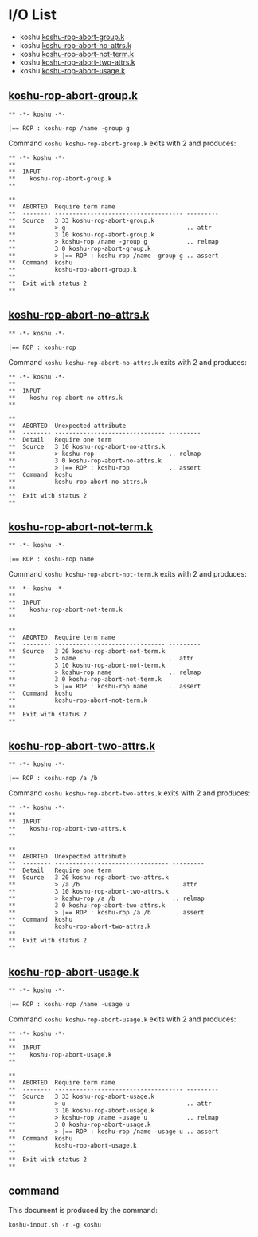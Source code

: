 # I/O List

- koshu [koshu-rop-abort-group.k](#koshu-rop-abort-groupk)
- koshu [koshu-rop-abort-no-attrs.k](#koshu-rop-abort-no-attrsk)
- koshu [koshu-rop-abort-not-term.k](#koshu-rop-abort-not-termk)
- koshu [koshu-rop-abort-two-attrs.k](#koshu-rop-abort-two-attrsk)
- koshu [koshu-rop-abort-usage.k](#koshu-rop-abort-usagek)



## [koshu-rop-abort-group.k](koshu-rop-abort-group.k)

```
** -*- koshu -*-

|== ROP : koshu-rop /name -group g
```

Command `koshu koshu-rop-abort-group.k` exits with 2 and produces:

```
** -*- koshu -*-
**
**  INPUT
**    koshu-rop-abort-group.k
**

**
**  ABORTED  Require term name
**  -------- ------------------------------------ ---------
**  Source   3 33 koshu-rop-abort-group.k
**           > g                                  .. attr
**           3 10 koshu-rop-abort-group.k
**           > koshu-rop /name -group g           .. relmap
**           3 0 koshu-rop-abort-group.k
**           > |== ROP : koshu-rop /name -group g .. assert
**  Command  koshu
**           koshu-rop-abort-group.k
**
**  Exit with status 2
**
```



## [koshu-rop-abort-no-attrs.k](koshu-rop-abort-no-attrs.k)

```
** -*- koshu -*-

|== ROP : koshu-rop
```

Command `koshu koshu-rop-abort-no-attrs.k` exits with 2 and produces:

```
** -*- koshu -*-
**
**  INPUT
**    koshu-rop-abort-no-attrs.k
**

**
**  ABORTED  Unexpected attribute
**  -------- ------------------------------- ---------
**  Detail   Require one term
**  Source   3 10 koshu-rop-abort-no-attrs.k
**           > koshu-rop                     .. relmap
**           3 0 koshu-rop-abort-no-attrs.k
**           > |== ROP : koshu-rop           .. assert
**  Command  koshu
**           koshu-rop-abort-no-attrs.k
**
**  Exit with status 2
**
```



## [koshu-rop-abort-not-term.k](koshu-rop-abort-not-term.k)

```
** -*- koshu -*-

|== ROP : koshu-rop name
```

Command `koshu koshu-rop-abort-not-term.k` exits with 2 and produces:

```
** -*- koshu -*-
**
**  INPUT
**    koshu-rop-abort-not-term.k
**

**
**  ABORTED  Require term name
**  -------- ------------------------------- ---------
**  Source   3 20 koshu-rop-abort-not-term.k
**           > name                          .. attr
**           3 10 koshu-rop-abort-not-term.k
**           > koshu-rop name                .. relmap
**           3 0 koshu-rop-abort-not-term.k
**           > |== ROP : koshu-rop name      .. assert
**  Command  koshu
**           koshu-rop-abort-not-term.k
**
**  Exit with status 2
**
```



## [koshu-rop-abort-two-attrs.k](koshu-rop-abort-two-attrs.k)

```
** -*- koshu -*-

|== ROP : koshu-rop /a /b
```

Command `koshu koshu-rop-abort-two-attrs.k` exits with 2 and produces:

```
** -*- koshu -*-
**
**  INPUT
**    koshu-rop-abort-two-attrs.k
**

**
**  ABORTED  Unexpected attribute
**  -------- -------------------------------- ---------
**  Detail   Require one term
**  Source   3 20 koshu-rop-abort-two-attrs.k
**           > /a /b                          .. attr
**           3 10 koshu-rop-abort-two-attrs.k
**           > koshu-rop /a /b                .. relmap
**           3 0 koshu-rop-abort-two-attrs.k
**           > |== ROP : koshu-rop /a /b      .. assert
**  Command  koshu
**           koshu-rop-abort-two-attrs.k
**
**  Exit with status 2
**
```



## [koshu-rop-abort-usage.k](koshu-rop-abort-usage.k)

```
** -*- koshu -*-

|== ROP : koshu-rop /name -usage u
```

Command `koshu koshu-rop-abort-usage.k` exits with 2 and produces:

```
** -*- koshu -*-
**
**  INPUT
**    koshu-rop-abort-usage.k
**

**
**  ABORTED  Require term name
**  -------- ------------------------------------ ---------
**  Source   3 33 koshu-rop-abort-usage.k
**           > u                                  .. attr
**           3 10 koshu-rop-abort-usage.k
**           > koshu-rop /name -usage u           .. relmap
**           3 0 koshu-rop-abort-usage.k
**           > |== ROP : koshu-rop /name -usage u .. assert
**  Command  koshu
**           koshu-rop-abort-usage.k
**
**  Exit with status 2
**
```



## command

This document is produced by the command:

```
koshu-inout.sh -r -g koshu
```
